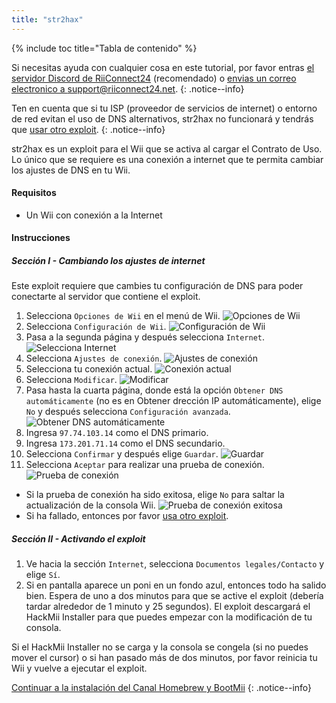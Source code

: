 ```yaml
---
title: "str2hax"
---
```


{% include toc title="Tabla de contenido" %}

Si necesitas ayuda con cualquier cosa en este tutorial, por favor entras [el servidor Discord de RiiConnect24](https://discord.gg/rc24) (recomendado) o [envias un correo electronico a support@riiconnect24.net](mailto:support@riiconnect24.net).
{: .notice--info}

Ten en cuenta que si tu ISP (proveedor de servicios de internet) o entorno de red evitan el uso de DNS alternativos, str2hax no funcionará y tendrás que [usar otro exploit](get-started).
{: .notice--info}

str2hax es un exploit para el Wii que se activa al cargar el Contrato de Uso. Lo único que se requiere es una conexión a internet que te permita cambiar los ajustes de DNS en tu Wii.

#### Requisitos

* Un Wii con conexión a la Internet

#### Instrucciones

##### Sección I - Cambiando los ajustes de internet

Este exploit requiere que cambies tu configuración de DNS para poder conectarte al servidor que contiene el exploit.

1. Selecciona `Opciones de Wii` en el menú de Wii. ![Opciones de Wii](/images/RiiConnect24/Internet_1.png)
2. Selecciona `Configuración de Wii`. ![Configuración de Wii](/images/RiiConnect24/Internet_2.png)
3. Pasa a la segunda página y después selecciona `Internet`. ![Selecciona Internet](/images/RiiConnect24/Internet_3.png)
4. Selecciona `Ajustes de conexión`. ![Ajustes de conexión](/images/RiiConnect24/Internet_4.png)
5. Selecciona tu conexión actual. ![Conexión actual](/images/RiiConnect24/Internet_5.png)
6. Selecciona `Modificar`. ![Modificar](/images/RiiConnect24/Internet_6.png)
7. Pasa hasta la cuarta página, donde está la opción `Obtener DNS automáticamente` (no es en Obtener drección IP automáticamente), elige `No` y después selecciona `Configuración avanzada`. ![Obtener DNS automáticamente](/images/RiiConnect24/Internet_7.png)
8. Ingresa `97.74.103.14` como el DNS primario.
9. Ingresa `173.201.71.14` como el DNS secundario.
10. Selecciona `Confirmar` y después elige `Guardar`. ![Guardar](/images/RiiConnect24/Internet_10.png)
11. Selecciona `Aceptar` para realizar una prueba de conexión. ![Prueba de conexión](/images/RiiConnect24/Internet_11.png)
   - Si la prueba de conexión ha sido exitosa, elige `No` para saltar la actualización de la consola Wii. ![Prueba de conexión exitosa](/images/RiiConnect24/Internet_12.png)
   - Si ha fallado, entonces por favor [usa otro exploit](get-started).

##### Sección II - Activando el exploit

1. Ve hacia la sección `Internet`, selecciona `Documentos legales/Contacto` y elige `Sí`.
2. Si en pantalla aparece un poni en un fondo azul, entonces todo ha salido bien. Espera de uno a dos minutos para que se active el exploit (debería tardar alrededor de 1 minuto y 25 segundos). El exploit descargará el HackMii Installer para que puedes empezar con la modificación de tu consola.

Si el HackMii Installer no se carga y la consola se congela (si no puedes mover el cursor) o si han pasado más de dos minutos, por favor reinicia tu Wii y vuelve a ejecutar el exploit.

[Continuar a la instalación del Canal Homebrew y BootMii](hbc)
{: .notice--info}
